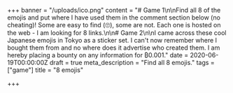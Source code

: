 +++
banner = "/uploads/ico.png"
content = "# Game 1\n\nFind all 8 of the emojis and put where I have used them in the comment section below (no cheating)! Some are easy to find (🙄), some are not. Each one is hosted on the web - I am looking for 8 links.\n\n# Game 2\n\nI came across these cool Japanese emojis in Tokyo as a sticker set. I can't now remember where I bought them from and no where does it advertise who created them. I am hereby placing a bounty on any information for ₿0.001."
date = 2020-06-19T00:00:00Z
draft = true
meta_description = "Find all 8 emojis."
tags = ["game"]
title = "8 emojis"

+++
